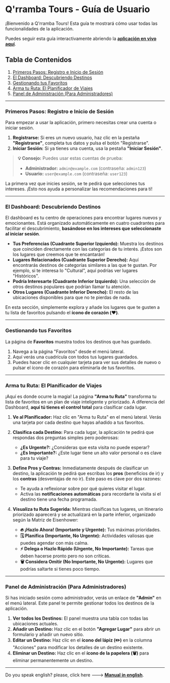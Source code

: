 # Q'rramba Tours - Guía de Usuario

¡Bienvenido a Q'rramba Tours! Esta guía te mostrará cómo usar todas las funcionalidades de la aplicación.

Puedes seguir esta guía interactivamente abriendo la **[aplicación en vivo aquí](https://elimge.github.io/ZeroLagth-app/)**.

## Tabla de Contenidos

1.  [Primeros Pasos: Registro e Inicio de Sesión](#primeros-pasos-registro-e-inicio-de-sesión)
2.  [El Dashboard: Descubriendo Destinos](#el-dashboard-descubriendo-destinos)
3.  [Gestionando tus Favoritos](#gestionando-tus-favoritos)
4.  [Arma tu Ruta: El Planificador de Viajes](#arma-tu-ruta-el-planificador-de-viajes)
5.  [Panel de Administración (Para Administradores)](#panel-de-administración-para-administradores)

---

### Primeros Pasos: Registro e Inicio de Sesión

Para empezar a usar la aplicación, primero necesitas crear una cuenta o iniciar sesión.

1.  **Registrarse:** Si eres un nuevo usuario, haz clic en la pestaña **"Registrarse"**, completa tus datos y pulsa el botón "Registrarse".
2.  **Iniciar Sesión:** Si ya tienes una cuenta, usa la pestaña **"Iniciar Sesión"**.

> **💡 Consejo:** Puedes usar estas cuentas de prueba:
> *   **Administrador:** `admin@example.com` (contraseña: `admin123`)
> *   **Usuario:** `user@example.com` (contraseña: `user123`)

La primera vez que inicies sesión, se te pedirá que selecciones tus intereses. ¡Esto nos ayuda a personalizar las recomendaciones para ti!

---

### El Dashboard: Descubriendo Destinos

El dashboard es tu centro de operaciones para encontrar lugares nuevos y emocionantes. Está organizado automáticamente en cuatro cuadrantes para facilitar el descubrimiento, **basándose en los intereses que seleccionaste al iniciar sesión**.

*   **Tus Preferencias (Cuadrante Superior Izquierdo):** Muestra los destinos que coinciden directamente con las categorías de tu interés. ¡Estos son los lugares que creemos que te encantarán!
*   **Lugares Relacionados (Cuadrante Superior Derecho):** Aquí encontrarás destinos de categorías similares a las que te gustan. Por ejemplo, si te interesa lo "Cultural", aquí podrías ver lugares "Históricos".
*   **Podría Interesarte (Cuadrante Inferior Izquierdo):** Una selección de otros destinos populares que podrían llamar tu atención.
*   **Otros Lugares (Cuadrante Inferior Derecho):** El resto de las ubicaciones disponibles para que no te pierdas de nada.

En esta sección, simplemente explora y añade los lugares que te gusten a tu lista de favoritos pulsando el **ícono de corazón (❤️)**.

---

### Gestionando tus Favoritos

La página de **Favoritos** muestra todos los destinos que has guardado.

1.  Navega a la página "Favoritos" desde el menú lateral.
2.  Aquí verás una cuadrícula con todos tus lugares guardados.
3.  Puedes hacer clic en cualquier tarjeta para ver sus detalles de nuevo o pulsar el ícono de corazón para eliminarla de tus favoritos.

---

### Arma tu Ruta: El Planificador de Viajes

¡Aquí es donde ocurre la magia! La página **"Arma tu Ruta"** transforma tu lista de favoritos en un plan de viaje inteligente y priorizado. A diferencia del Dashboard, **aquí tú tienes el control total** para clasificar cada lugar.

1.  **Ve al Planificador:** Haz clic en "Arma tu Ruta" en el menú lateral. Verás una tarjeta por cada destino que hayas añadido a tus favoritos.

2.  **Clasifica cada Destino:** Para cada lugar, la aplicación te pedirá que respondas dos preguntas simples pero poderosas:
    *   **¿Es Urgente?:** ¿Consideras que esta visita no puede esperar?
    *   **¿Es Importante?:** ¿Este lugar tiene un alto valor personal o es clave para tu viaje?

3.  **Define Pros y Contras:** Inmediatamente después de clasificar un destino, la aplicación te pedirá que escribas los **pros** (beneficios de ir) y los **contras** (desventajas de no ir). Este paso es clave por dos razones:
    *   Te ayuda a reflexionar sobre por qué quieres visitar el lugar.
    *   Activa las **notificaciones automáticas** para recordarte la visita si el destino tiene una fecha programada.

4.  **Visualiza tu Ruta Sugerida:** Mientras clasificas tus lugares, un itinerario priorizado aparecerá y se actualizará en la parte inferior, organizado según la Matriz de Eisenhower:
    *   **🔥 ¡Hazlo Ahora! (Importante y Urgente):** Tus máximas prioridades.
    *   **🗓️ Planifica (Importante, No Urgente):** Actividades valiosas que puedes agendar con más calma.
    *   **⚡ Delega o Hazlo Rápido (Urgente, No Importante):** Tareas que deben hacerse pronto pero no son críticas.
    *   **🗑️ Considera Omitir (No Importante, No Urgente):** Lugares que podrías saltarte si tienes poco tiempo.

---

### Panel de Administración (Para Administradores)

Si has iniciado sesión como administrador, verás un enlace de **"Admin"** en el menú lateral. Este panel te permite gestionar todos los destinos de la aplicación.

1.  **Ver todos los Destinos:** El panel muestra una tabla con todas las ubicaciones actuales.
2.  **Añadir un Destino:** Haz clic en el botón **"Agregar Lugar"** para abrir un formulario y añadir un nuevo sitio.
3.  **Editar un Destino:** Haz clic en el **ícono del lápiz (✏️)** en la columna "Acciones" para modificar los detalles de un destino existente.
4.  **Eliminar un Destino:** Haz clic en el **ícono de la papelera (🗑️)** para eliminar permanentemente un destino.

---

Do you speak english? please, click here ---> **[Manual in english](./USAGE.md)**.